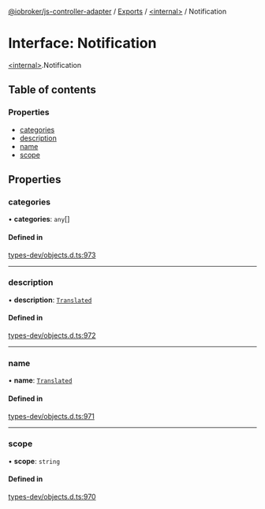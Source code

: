 [@iobroker/js-controller-adapter](../README.md) / [Exports](../modules.md) / [\<internal\>](../modules/internal_.md) / Notification

# Interface: Notification

[\<internal\>](../modules/internal_.md).Notification

## Table of contents

### Properties

- [categories](internal_.Notification.md#categories)
- [description](internal_.Notification.md#description)
- [name](internal_.Notification.md#name)
- [scope](internal_.Notification.md#scope)

## Properties

### categories

• **categories**: `any`[]

#### Defined in

[types-dev/objects.d.ts:973](https://github.com/ioBroker/ioBroker.js-controller/blob/56d9e4a2e/packages/types-dev/objects.d.ts#L973)

___

### description

• **description**: [`Translated`](../modules/internal_.md#translated)

#### Defined in

[types-dev/objects.d.ts:972](https://github.com/ioBroker/ioBroker.js-controller/blob/56d9e4a2e/packages/types-dev/objects.d.ts#L972)

___

### name

• **name**: [`Translated`](../modules/internal_.md#translated)

#### Defined in

[types-dev/objects.d.ts:971](https://github.com/ioBroker/ioBroker.js-controller/blob/56d9e4a2e/packages/types-dev/objects.d.ts#L971)

___

### scope

• **scope**: `string`

#### Defined in

[types-dev/objects.d.ts:970](https://github.com/ioBroker/ioBroker.js-controller/blob/56d9e4a2e/packages/types-dev/objects.d.ts#L970)
